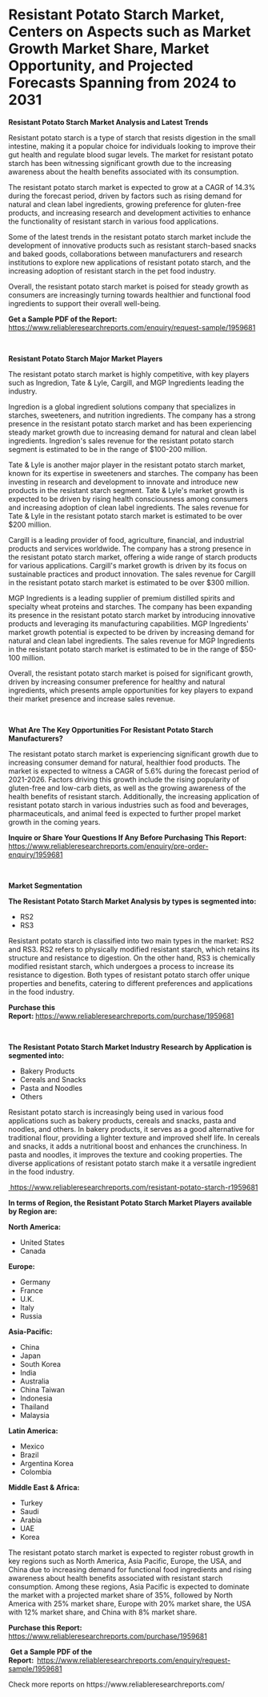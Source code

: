 <p><h1>Resistant Potato Starch Market, Centers on Aspects such as Market Growth Market Share, Market Opportunity, and Projected Forecasts Spanning from 2024 to 2031</h1></p><p><strong>Resistant Potato Starch Market Analysis and Latest Trends</strong></p>
<p><p>Resistant potato starch is a type of starch that resists digestion in the small intestine, making it a popular choice for individuals looking to improve their gut health and regulate blood sugar levels. The market for resistant potato starch has been witnessing significant growth due to the increasing awareness about the health benefits associated with its consumption.</p><p>The resistant potato starch market is expected to grow at a CAGR of 14.3% during the forecast period, driven by factors such as rising demand for natural and clean label ingredients, growing preference for gluten-free products, and increasing research and development activities to enhance the functionality of resistant starch in various food applications.</p><p>Some of the latest trends in the resistant potato starch market include the development of innovative products such as resistant starch-based snacks and baked goods, collaborations between manufacturers and research institutions to explore new applications of resistant potato starch, and the increasing adoption of resistant starch in the pet food industry.</p><p>Overall, the resistant potato starch market is poised for steady growth as consumers are increasingly turning towards healthier and functional food ingredients to support their overall well-being.</p></p>
<p><strong>Get a Sample PDF of the Report:&nbsp;</strong> <a href="https://www.reliableresearchreports.com/enquiry/request-sample/1959681">https://www.reliableresearchreports.com/enquiry/request-sample/1959681</a></p>
<p>&nbsp;</p>
<p><strong>Resistant Potato Starch Major Market Players</strong></p>
<p><p>The resistant potato starch market is highly competitive, with key players such as Ingredion, Tate & Lyle, Cargill, and MGP Ingredients leading the industry. </p><p>Ingredion is a global ingredient solutions company that specializes in starches, sweeteners, and nutrition ingredients. The company has a strong presence in the resistant potato starch market and has been experiencing steady market growth due to increasing demand for natural and clean label ingredients. Ingredion's sales revenue for the resistant potato starch segment is estimated to be in the range of $100-200 million.</p><p>Tate & Lyle is another major player in the resistant potato starch market, known for its expertise in sweeteners and starches. The company has been investing in research and development to innovate and introduce new products in the resistant starch segment. Tate & Lyle's market growth is expected to be driven by rising health consciousness among consumers and increasing adoption of clean label ingredients. The sales revenue for Tate & Lyle in the resistant potato starch market is estimated to be over $200 million.</p><p>Cargill is a leading provider of food, agriculture, financial, and industrial products and services worldwide. The company has a strong presence in the resistant potato starch market, offering a wide range of starch products for various applications. Cargill's market growth is driven by its focus on sustainable practices and product innovation. The sales revenue for Cargill in the resistant potato starch market is estimated to be over $300 million.</p><p>MGP Ingredients is a leading supplier of premium distilled spirits and specialty wheat proteins and starches. The company has been expanding its presence in the resistant potato starch market by introducing innovative products and leveraging its manufacturing capabilities. MGP Ingredients' market growth potential is expected to be driven by increasing demand for natural and clean label ingredients. The sales revenue for MGP Ingredients in the resistant potato starch market is estimated to be in the range of $50-100 million.</p><p>Overall, the resistant potato starch market is poised for significant growth, driven by increasing consumer preference for healthy and natural ingredients, which presents ample opportunities for key players to expand their market presence and increase sales revenue.</p></p>
<p>&nbsp;</p>
<p><strong>What Are The Key Opportunities For Resistant Potato Starch Manufacturers?</strong></p>
<p><p>The resistant potato starch market is experiencing significant growth due to increasing consumer demand for natural, healthier food products. The market is expected to witness a CAGR of 5.6% during the forecast period of 2021-2026. Factors driving this growth include the rising popularity of gluten-free and low-carb diets, as well as the growing awareness of the health benefits of resistant starch. Additionally, the increasing application of resistant potato starch in various industries such as food and beverages, pharmaceuticals, and animal feed is expected to further propel market growth in the coming years.</p></p>
<p><strong>Inquire or Share Your Questions If Any Before Purchasing This Report:</strong> <a href="https://www.reliableresearchreports.com/enquiry/pre-order-enquiry/1959681">https://www.reliableresearchreports.com/enquiry/pre-order-enquiry/1959681</a></p>
<p>&nbsp;</p>
<p><strong>Market Segmentation</strong></p>
<p><strong>The Resistant Potato Starch Market Analysis by types is segmented into:</strong></p>
<p><ul><li>RS2</li><li>RS3</li></ul></p>
<p><p>Resistant potato starch is classified into two main types in the market: RS2 and RS3. RS2 refers to physically modified resistant starch, which retains its structure and resistance to digestion. On the other hand, RS3 is chemically modified resistant starch, which undergoes a process to increase its resistance to digestion. Both types of resistant potato starch offer unique properties and benefits, catering to different preferences and applications in the food industry.</p></p>
<p><strong>Purchase this Report:&nbsp;</strong><a href="https://www.reliableresearchreports.com/purchase/1959681">https://www.reliableresearchreports.com/purchase/1959681</a></p>
<p>&nbsp;</p>
<p><strong>The Resistant Potato Starch Market Industry Research by Application is segmented into:</strong></p>
<p><ul><li>Bakery Products</li><li>Cereals and Snacks</li><li>Pasta and Noodles</li><li>Others</li></ul></p>
<p><p>Resistant potato starch is increasingly being used in various food applications such as bakery products, cereals and snacks, pasta and noodles, and others. In bakery products, it serves as a good alternative for traditional flour, providing a lighter texture and improved shelf life. In cereals and snacks, it adds a nutritional boost and enhances the crunchiness. In pasta and noodles, it improves the texture and cooking properties. The diverse applications of resistant potato starch make it a versatile ingredient in the food industry.</p></p>
<p><a href="https://www.reliableresearchreports.com/resistant-potato-starch-r1959681">&nbsp;https://www.reliableresearchreports.com/resistant-potato-starch-r1959681</a></p>
<p><strong>In terms of Region, the Resistant Potato Starch Market Players available by Region are:</strong></p>
<p>
    <p> <strong> North America: </strong>
        <ul>
            <li>United States</li>
            <li>Canada</li>
        </ul>
        </p> 
    <p> <strong> Europe: </strong>
        <ul>
            <li>Germany</li>
            <li>France</li>
            <li>U.K.</li>
            <li>Italy</li>
            <li>Russia</li>
        </ul>
        </p> 
    <p> <strong> Asia-Pacific: </strong>
        <ul>
            <li>China</li>
            <li>Japan</li>
            <li>South Korea</li>
            <li>India</li>
            <li>Australia</li>
            <li>China Taiwan</li>
            <li>Indonesia</li>
            <li>Thailand</li>
            <li>Malaysia</li>
        </ul>
        </p> 
    <p> <strong> Latin America: </strong>
        <ul>
            <li>Mexico</li>
            <li>Brazil</li>
            <li>Argentina Korea</li>
            <li>Colombia</li>
        </ul>
        </p> 
    <p> <strong> Middle East & Africa: </strong>
        <ul>
            <li>Turkey</li>
            <li>Saudi</li>
            <li>Arabia</li>
            <li>UAE</li>
            <li>Korea</li>
        </ul>
    </p>
    </p>
<p><p>The resistant potato starch market is expected to register robust growth in key regions such as North America, Asia Pacific, Europe, the USA, and China due to increasing demand for functional food ingredients and rising awareness about health benefits associated with resistant starch consumption. Among these regions, Asia Pacific is expected to dominate the market with a projected market share of 35%, followed by North America with 25% market share, Europe with 20% market share, the USA with 12% market share, and China with 8% market share.</p></p>
<p><strong>Purchase this Report: </strong><a href="https://www.reliableresearchreports.com/purchase/1959681">https://www.reliableresearchreports.com/purchase/1959681</a></p>
<p>&nbsp;<strong>Get a Sample PDF of the Report:&nbsp;&nbsp;</strong><a href="https://www.reliableresearchreports.com/enquiry/request-sample/1959681">https://www.reliableresearchreports.com/enquiry/request-sample/1959681</a></p>
<p><strong></strong></p>
<p>Check more reports on https://www.reliableresearchreports.com/</p>